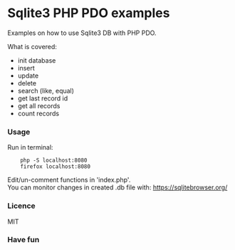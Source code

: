 # Sqlite3 PHP PDO examples

Examples on how to use Sqlite3 DB with PHP PDO.

What is covered:

* init database
* insert
* update
* delete
* search (like, equal)
* get last record id
* get all records
* count records

### Usage

Run in terminal:

        php -S localhost:8080        
        firefox localhost:8080 

Edit/un-comment functions in 'index.php'.   
You can monitor changes in created .db file with: https://sqlitebrowser.org/   

### Licence
MIT

### Have fun
